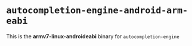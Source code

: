 # `autocompletion-engine-android-arm-eabi`

This is the **armv7-linux-androideabi** binary for `autocompletion-engine`
